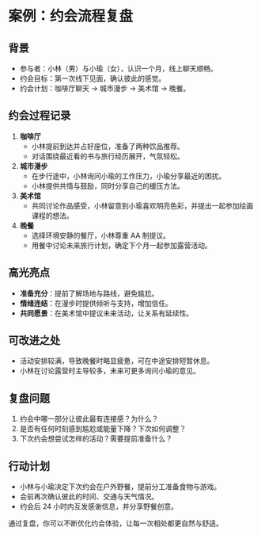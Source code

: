 # 案例：约会流程复盘

## 背景

- 参与者：小林（男）与小瑜（女），认识一个月，线上聊天顺畅。
- 约会目标：第一次线下见面，确认彼此的感觉。
- 约会计划：咖啡厅聊天 → 城市漫步 → 美术馆 → 晚餐。

## 约会过程记录

1. **咖啡厅**
   - 小林提前到达并占好座位，准备了两种饮品推荐。
   - 对话围绕最近看的书与旅行经历展开，气氛轻松。
2. **城市漫步**
   - 在步行途中，小林询问小瑜的工作压力，小瑜分享最近的困扰。
   - 小林提供共情与鼓励，同时分享自己的缓压方法。
3. **美术馆**
   - 共同讨论作品感受，小林留意到小瑜喜欢明亮色彩，并提出一起参加绘画课程的想法。
4. **晚餐**
   - 选择环境安静的餐厅，小林尊重 AA 制提议。
   - 用餐中讨论未来旅行计划，确定下个月一起参加露营活动。

## 高光亮点

- **准备充分**：提前了解场地与路线，避免尴尬。
- **情绪连结**：在漫步时提供倾听与支持，增加信任。
- **共同愿景**：在美术馆中提议未来活动，让关系有延续性。

## 可改进之处

- 活动安排较满，导致晚餐时略显疲惫，可在中途安排短暂休息。
- 小林在讨论露营时主导较多，未来可更多询问小瑜的意见。

## 复盘问题

1. 约会中哪一部分让彼此最有连接感？为什么？
2. 是否有任何时刻感到尴尬或能量下降？下次如何调整？
3. 下次约会想尝试怎样的活动？需要提前准备什么？

## 行动计划

- 小林与小瑜决定下次约会在户外野餐，提前分工准备食物与游戏。
- 会前再次确认彼此的时间、交通与天气情况。
- 约会后 24 小时内互发感谢信息，并分享野餐创意。

通过复盘，你可以不断优化约会体验，让每一次相处都更自然与舒适。
